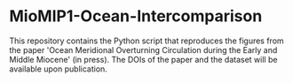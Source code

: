 # MioMIP1-Ocean-Intercomparison
This repository contains the Python script that reproduces the figures from the paper 'Ocean Meridional Overturning Circulation during the Early and Middle Miocene' (in press). The DOIs of the paper and the dataset will be available upon publication. 
